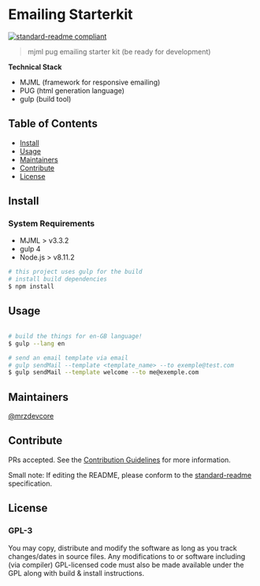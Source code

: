 # Emailing Starterkit

[![standard-readme compliant](https://img.shields.io/badge/standard--readme-OK-green.svg?style=flat-square)](https://github.com/RichardLitt/standard-readme)

> mjml pug emailing starter kit (be ready for development)

**Technical Stack**

- MJML (framework for responsive emailing)
- PUG (html generation language)
- gulp (build tool)

## Table of Contents

- [Install](#install)
- [Usage](#usage)
- [Maintainers](#maintainers)
- [Contribute](#contribute)
- [License](#license)

## Install

### System Requirements

- MJML > v3.3.2
- gulp 4
- Node.js > v8.11.2

```sh
# this project uses gulp for the build
# install build dependencies
$ npm install
```


## Usage

```sh

# build the things for en-GB language!
$ gulp --lang en

# send an email template via email
# gulp sendMail --template <template_name> --to exemple@test.com
$ gulp sendMail --template welcome --to me@exemple.com
```

## Maintainers

[@mrzdevcore](https://github.com/mrzdevcore)

## Contribute

PRs accepted.  See the [Contribution Guidelines](CONTRIBUTING.md) for more information.

Small note: If editing the README, please conform to the [standard-readme](https://github.com/RichardLitt/standard-readme) specification.

## License

### GPL-3
You may copy, distribute and modify the software as long as you track changes/dates in source files. Any modifications to or software including (via compiler) GPL-licensed code must also be made available under the GPL along with build & install instructions.


